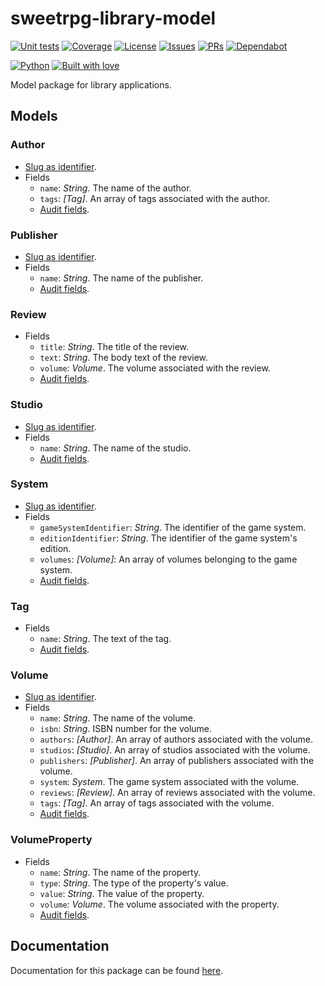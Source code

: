 # sweetrpg-library-model

[![Unit tests](https://github.com/sweetrpg/library-model/actions/workflows/python-ci.yml/badge.svg)](https://github.com/sweetrpg/library-model/actions/workflows/python-ci.yml)
[![Coverage](https://github.com/sweetrpg/library-model/blob/develop/coverage.svg)](https://github.com/sweetrpg/library-model)
[![License](https://img.shields.io/github/license/sweetrpg/library-model.svg)](https://img.shields.io/github/license/sweetrpg/library-model.svg)
[![Issues](https://img.shields.io/github/issues/sweetrpg/library-model.svg)](https://img.shields.io/github/issues/sweetrpg/library-model.svg)
[![PRs](https://img.shields.io/github/issues-pr/sweetrpg/library-model.svg)](https://img.shields.io/github/issues-pr/sweetrpg/library-model.svg)
[![Dependabot](https://badgen.net/github/dependabot/sweetrpg/library-model)](https://badgen.net/github/dependabot/sweetrpg/library-model)

[![Python](https://img.shields.io/badge/Python-3776AB?style=for-the-badge&logo=python&logoColor=white)](https://img.shields.io/badge/Python-3776AB?style=for-the-badge&logo=python&logoColor=white)
[![Built with love](https://ForTheBadge.com/images/badges/built-with-love.svg)](https://ForTheBadge.com/images/badges/built-with-love.svg)

Model package for library applications.

## Models

<a name="#author"></a>
### Author

* [Slug as identifier](https://github.com/sweetrpg/design/blob/master/README.md#slug).
* Fields
    * `name`: *String*. The name of the author.
    * `tags`: *[Tag]*. An array of tags associated with the author.
    * [Audit fields](https://github.com/sweetrpg/design/blob/master/README.md#audit).

<a name="#publisher"></a>
### Publisher

* [Slug as identifier](https://github.com/sweetrpg/design/blob/master/README.md#slug).
* Fields
    * `name`: *String*. The name of the publisher.
    * [Audit fields](https://github.com/sweetrpg/design/blob/master/README.md#audit).

<a name="#review"></a>
### Review

* Fields
    * `title`: *String*. The title of the review.
    * `text`: *String*. The body text of the review.
    * `volume`: *Volume*. The volume associated with the review.
    * [Audit fields](https://github.com/sweetrpg/design/blob/master/README.md#audit).

<a name="#studio"></a>
### Studio

* [Slug as identifier](https://github.com/sweetrpg/design/blob/master/README.md#slug).
* Fields
    * `name`: *String*. The name of the studio.
    * [Audit fields](https://github.com/sweetrpg/design/blob/master/README.md#audit).

<a name="#system"></a>
### System

* [Slug as identifier](https://github.com/sweetrpg/design/blob/master/README.md#slug).
* Fields
    * `gameSystemIdentifier`: *String*. The identifier of the game system.
    * `editionIdentifier`: *String*. The identifier of the game system's edition.
    * `volumes`: *[Volume]*: An array of volumes belonging to the game system.
    * [Audit fields](https://github.com/sweetrpg/design/blob/master/README.md#audit).

<a name="#tag"></a>
### Tag

* Fields
    * `name`: *String*. The text of the tag.
    * [Audit fields](https://github.com/sweetrpg/design/blob/master/README.md#audit).

<a name="#volume"></a>
### Volume

* [Slug as identifier](https://github.com/sweetrpg/design/blob/master/README.md#slug).
* Fields
    * `name`: *String*. The name of the volume.
    * `isbn`: *String*. ISBN number for the volume.
    * `authors`: *[Author]*. An array of authors associated with the volume.
    * `studios`: *[Studio]*. An array of studios associated with the volume.
    * `publishers`: *[Publisher]*. An array of publishers associated with the volume.
    * `system`: *System*. The game system associated with the volume.
    * `reviews`: *[Review]*. An array of reviews associated with the volume.
    * `tags`: *[Tag]*. An array of tags associated with the volume.
    * [Audit fields](https://github.com/sweetrpg/design/blob/master/README.md#audit).

<a name="#volumeproperty"></a>
### VolumeProperty

* Fields
    * `name`: *String*. The name of the property.
    * `type`: *String*. The type of the property's value.
    * `value`: *String*. The value of the property.
    * `volume`: *Volume*. The volume associated with the property.
    * [Audit fields](https://github.com/sweetrpg/design/blob/master/README.md#audit).

## Documentation

Documentation for this package can be found [here](https://sweetrpg.github.io/library-model).
